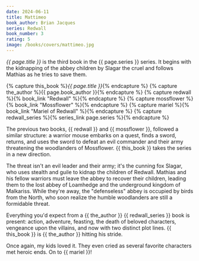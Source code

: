 ```yaml
---
date: 2024-06-11
title: Mattimeo
book_author: Brian Jacques
series: Redwall
book_number: 3
rating: 5
image: /books/covers/mattimeo.jpg
---
```


<cite class="book-title">{{ page.title }}</cite> is the third book in the
<span class="book-series">{{ page.series }}</span> series. It begins with the
kidnapping of the abbey children by Slagar the cruel and follows Mathias as he
tries to save them.

{% capture this_book %}<cite class="book-title">{{ page.title }}</cite>{% endcapture %}
{% capture the_author %}<span class="author-name">{{ page.book_author }}</span>{% endcapture %}
{% capture redwall %}{% book_link "Redwall" %}{% endcapture %}
{% capture mossflower %}{% book_link "Mossflower" %}{% endcapture %}
{% capture mariel %}{% book_link "Mariel of Redwall" %}{% endcapture %}
{% capture redwall_series %}{% series_link page.series %}{% endcapture %}

The previous two books, {{ redwall }} and {{ mossflower }}, followed a similar
structure: a warrior mouse embarks on a quest, finds a sword, returns, and
uses the sword to defeat an evil commander and their army threatening the
woodlanders of Mossflower. {{ this_book }} takes the series in a new
direction.

The threat isn't an evil leader and their army; it's the cunning fox Slagar,
who uses stealth and guile to kidnap the children of Redwall. Mathias and his
fellow warriors must leave the abbey to recover their children, leading them
to the lost abbey of Loamhedge and the underground kingdom of Malkariss. While
they're away, the "defenseless" abbey is occupied by birds from the North, who
soon realize the humble woodlanders are still a formidable threat.

Everything you'd expect from a {{ the_author }} {{ redwall_series }} book is
present: action, adventure, feasting, the death of beloved characters,
vengeance upon the villains, and now with two distinct plot lines. {{
this_book }} is {{ the_author }} hitting his stride.

Once again, my kids loved it. They even cried as several favorite characters
met heroic ends. On to {{ mariel }}!
